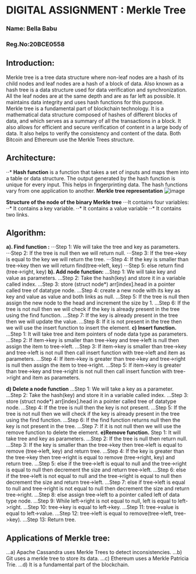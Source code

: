 # DIGITAL ASSIGNMENT : Merkle Tree 

### Name: Bella Babu
### Reg.No:20BCE0558

## **Introduction:**
Merkle tree is a tree data structure where non-leaf nodes are a hash of its child nodes and leaf nodes are a hash of a block of data. Also known as a hash tree is a data structure used for data verification and synchronization. All the leaf nodes are at the same depth and are as far left as possible. It maintains data integrity and uses hash functions for this purpose.<br>
Merkle tree is a fundamental part of blockchain technology. It is a mathematical data structure composed of hashes of different blocks of data, and which serves as a summary of all the transactions in a block. It also allows for efficient and secure verification of content in a large body of data. It also helps to verify the consistency and content of the data. Both Bitcoin and Ethereum use the Merkle Trees structure.<br>
## **Architecture:**
⋅⋅*	**Hash function** is a function that takes a set of inputs and maps them into a table or data structure. The output generated by the hash function is unique for every input. This helps in fingerprinting data. The hash functions vary from one application to another.
**Merkle tree representation**
![image](https://user-images.githubusercontent.com/76433840/164987009-dd5ff419-ecfe-44de-a0b3-982886a081a4.png)
 
**Structure of the node of the binary Merkle tree**
⋅⋅⋅It contains four variables:
⋅⋅*	It contains a key variable.
⋅⋅*	It contains a value variable
⋅⋅*	It contains two links.

## **Algorithm:**
**a).	Find function :**
⋅⋅⋅Step 1: We will take the tree and key as parameters.
⋅⋅⋅Step 2: If the tree is null then we will return null.
⋅⋅⋅Step 3: If the tree->key is equal to the key we will return the tree.
⋅⋅⋅Step 4: If the key is smaller than tree->key then we will return find(tree->left, key)
⋅⋅⋅Step 5: else return find (tree->right, key)
**b).	Add node function:**
...Step 1: We will take key and value as parameters.
...Step 2: Take the hash(key) and store it in a variable called index.
...Step 3: store (struct node*) arr[index].head in a pointer called tree of datatype node.
...Step 4: create a new node with its key as key and value as value and both links as null.
...Step 5: If the tree is null then assign the new node to the head and increment the size by 1.
...Step 6: If the tree is not null then we will check if the key is already present in the tree using the find function.
...Step 7: If the key is already present in the tree then we will update the value.
...Step 8: If it is not present in the tree then we will use the insert function to insert the element.
**c)	Insert function.**
...Step 1: It will take tree and item pointers of node data type as parameters.
...Step 2: If item->key is smaller than tree->key and tree->left is null then assign the item to tree->left.
...Step 3: If item->key is smaller than tree->key and tree->left is not null then call insert function with tree->left and item as parameters.
...Step 4: If item->key is greater than tree->key and tree->right is null then assign the item to tree->right.
...Step 5: If item->key is greater than tree->key and tree->right is not null then call insert function with tree->right and item as parameters.

**d)	Delete a node function**
...Step 1: We will take a key as a parameter.
...Step 2: Take the hash(key) and store it in a variable called index.
...Step 3: store (struct node*) arr[index].head in a pointer called tree of datatype node.
...Step 4: If the tree is null then the key is not present.
...Step 5: If the tree is not null then we will check if the key is already present in the tree using the find function.
...Step 6: If the find function returns null then the key is not present in the tree.
...Step 7: If it is not null then we will use the remove function to delete the element.
**e)Remove function.**
Step 1: It will take tree and key as parameters.
...Step 2: If the tree is null then return null.
...Step 3: If the key is smaller than the tree->key then tree->left is equal to remove (tree->left, key) and return tree.
...Step 4: If the key is greater than the tree->key then tree->right is equal to remove (tree->right, key) and return tree.
...Step 5: else if the tree->left is equal to null and the tree->right is equal to null then decrement the size and return tree->left.
...Step 6: else if the tree->left is not equal to null and the tree->right is equal to null then decrement the size and return tree->left.
...Step 7: else if tree->left is equal to null and tree->right is not equal to null then decrement the size and return tree->right.
...Step 8: else assign tree->left to a pointer called left of data type node.
...Step 9: While left->right is not equal to null, left is equal to left->right.
...Step 10: tree->key is equal to left->key.
...Step 11: tree->value is equal to left->value.
...Step 12: tree->left is equal to remove(tree->left, tree->key).
...Step 13: Return tree.

## **Applications of Merkle tree:**
...a)	Apache Cassandra uses Merkle Trees to detect inconsistencies.
...b)	Git uses a merkle tree to store its data.
...c)	Ethereum uses a Merkle Patricia Trie.
...d)	It is a fundamental part of the blockchain.

